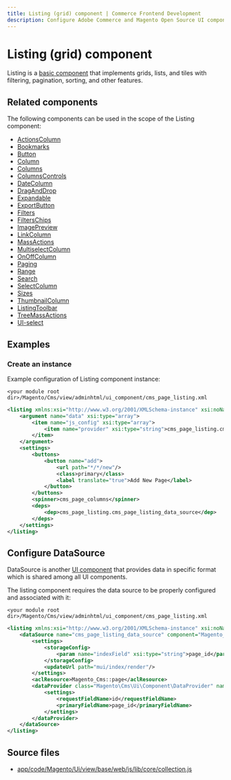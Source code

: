 ```yaml
---
title: Listing (grid) component | Commerce Frontend Development
description: Configure Adobe Commerce and Magento Open Source UI components and integrate them with other components.
---
```


# Listing (grid) component

Listing is a [basic component](index.md#general-structure) that implements grids, lists, and tiles with filtering, pagination, sorting, and other features.

## Related components

The following components can be used in the scope of the Listing component:

*  [ActionsColumn](actions-column.md)
*  [Bookmarks](bookmarks.md)
*  [Button](button.md)
*  [Column](column.md)
*  [Columns](columns.md)
*  [ColumnsControls](columns-controls.md)
*  [DateColumn](date-column.md)
*  [DragAndDrop](drag-and-drop.md)
*  [Expandable](expandable-column.md)
*  [ExportButton](export-button.md)
*  [Filters](filters.md)
*  [FiltersChips](filters-chips.md)
*  [ImagePreview](image-preview.md)
*  [LinkColumn](link-column.md)
*  [MassActions](mass-actions.md)
*  [MultiselectColumn](multiselect-column.md)
*  [OnOffColumn](on-off-column.md)
*  [Paging](paging.md)
*  [Range](range.md)
*  [Search](search.md)
*  [SelectColumn](select-column.md)
*  [Sizes](sizes.md)
*  [ThumbnailColumn](thumbnail-column.md)
*  [ListingToolbar](toolbar.md)
*  [TreeMassActions](tree-mass-actions.md)
*  [UI-select](secondary-ui-select.md)

## Examples

### Create an instance

Example configuration of Listing component instance:

`<your module root dir>/Magento/Cms/view/adminhtml/ui_component/cms_page_listing.xml`

```xml
<listing xmlns:xsi="http://www.w3.org/2001/XMLSchema-instance" xsi:noNamespaceSchemaLocation="urn:magento:module:Magento_Ui:etc/ui_configuration.xsd">
    <argument name="data" xsi:type="array">
        <item name="js_config" xsi:type="array">
            <item name="provider" xsi:type="string">cms_page_listing.cms_page_listing_data_source</item>
        </item>
    </argument>
    <settings>
        <buttons>
            <button name="add">
                <url path="*/*/new"/>
                <class>primary</class>
                <label translate="true">Add New Page</label>
            </button>
        </buttons>
        <spinner>cms_page_columns</spinner>
        <deps>
            <dep>cms_page_listing.cms_page_listing_data_source</dep>
        </deps>
    </settings>
</listing>
```

## Configure DataSource

DataSource is another [UI component](https://glossary.magento.com/ui-component) that provides data in specific format which is shared among all UI components.

The listing component requires the data source to be properly configured and associated with it:

`<your module root dir>/Magento/Cms/view/adminhtml/ui_component/cms_page_listing.xml`

```xml
<listing xmlns:xsi="http://www.w3.org/2001/XMLSchema-instance" xsi:noNamespaceSchemaLocation="urn:magento:module:Magento_Ui:etc/ui_configuration.xsd">
    <dataSource name="cms_page_listing_data_source" component="Magento_Ui/js/grid/provider">
        <settings>
            <storageConfig>
                <param name="indexField" xsi:type="string">page_id</param>
            </storageConfig>
            <updateUrl path="mui/index/render"/>
        </settings>
        <aclResource>Magento_Cms::page</aclResource>
        <dataProvider class="Magento\Cms\Ui\Component\DataProvider" name="cms_page_listing_data_source">
            <settings>
                <requestFieldName>id</requestFieldName>
                <primaryFieldName>page_id</primaryFieldName>
            </settings>
        </dataProvider>
    </dataSource>
</listing>
```

## Source files

*  [app/code/Magento/Ui/view/base/web/js/lib/core/collection.js](https://github.com/magento/magento2/blob/2.4/app/code/Magento/Ui/view/base/web/js/lib/core/collection.js)
